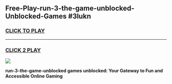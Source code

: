 
## Free-Play-run-3-the-game-unblocked-Unblocked-Games #3lukn
<h3>
<a href="https://news.freeplayer.one?title=run-3-the-game-unblocked&ref=8M">CLICK TO PLAY</a></h3>
<hr>

<h3>
<a href="https://news.freeplayer.one?title=run-3-the-game-unblocked&ref=8M">CLICK 2 PLAY</a>
  
</h3>

<a href="https://news.freeplayer.one?title=run-3-the-game-unblocked&ref=8M"><img src="https://clearcache.store/games.png"></a>


**run-3-the-game-unblocked games unblocked: Your Gateway to Fun and Accessible Online Gaming**
